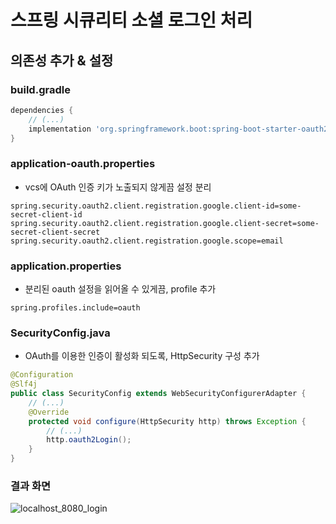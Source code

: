 # 스프링 시큐리티 소셜 로그인 처리

## 의존성 추가 & 설정

### build.gradle

```groovy
dependencies {
    // (...)
    implementation 'org.springframework.boot:spring-boot-starter-oauth2-client'
}
```

### application-oauth.properties

- vcs에 OAuth 인증 키가 노출되지 않게끔 설정 분리

```properties
spring.security.oauth2.client.registration.google.client-id=some-secret-client-id
spring.security.oauth2.client.registration.google.client-secret=some-secret-client-secret
spring.security.oauth2.client.registration.google.scope=email
```

### application.properties

- 분리된 oauth 설정을 읽어올 수 있게끔, profile 추가

```properties
spring.profiles.include=oauth
```

### SecurityConfig.java

- OAuth를 이용한 인증이 활성화 되도록, HttpSecurity 구성 추가

```java
@Configuration
@Slf4j
public class SecurityConfig extends WebSecurityConfigurerAdapter {
    // (...)
    @Override
    protected void configure(HttpSecurity http) throws Exception {
        // (...)
        http.oauth2Login();
    }
}
```

### 결과 화면

![localhost_8080_login](https://user-images.githubusercontent.com/18183911/128305549-368b219c-5151-4971-b008-df6ecbea4e47.png)
